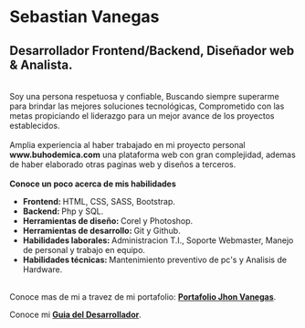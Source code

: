 <h1>Sebastian Vanegas</h1>
<h2>Desarrollador Frontend/Backend, Diseñador web & Analista.</h2>
<br>
Soy una persona respetuosa y confiable, Buscando siempre superarme para brindar las mejores soluciones tecnológicas, Comprometido con las metas propiciando el liderazgo para un mejor avance de los proyectos establecidos.
<br><br>
Amplia experiencia al haber trabajado en mi proyecto personal <strong>www.buhodemica.com</strong> una plataforma web con gran complejidad, ademas de haber elaborado otras paginas web y diseños a terceros.
<br><br>
<strong>Conoce un poco acerca de mis habilidades</strong>
<ul>
  <li><strong>Frontend: </strong>HTML, CSS, SASS, Bootstrap.</li>
  <li><strong>Backend: </strong>Php y SQL.</li>
  <li><strong>Herramientas de diseño: </strong>Corel y Photoshop.</li>
  <li><strong>Herramientas de desarrollo: </strong>Git y Github.</li>
  <li><strong>Habilidades laborales: </strong>Administracion T.I., Soporte Webmaster, Manejo de personal y trabajo en equipo.</li>
  <li><strong>Habilidades técnicas: </strong>Mantenimiento preventivo de pc's y Analisis de Hardware.</li>
</ul>
<br>
Conoce mas de mi a travez de mi portafolio: <a href="https://bigjack2.github.io/portafolio_vanegas.github.io/"><strong>Portafolio Jhon Vanegas</strong></a>.

Conoce mi <a href="https://bigjack2.github.io/guia-del-desarrollador/"><strong>Guia del Desarrollador</strong></a>.
